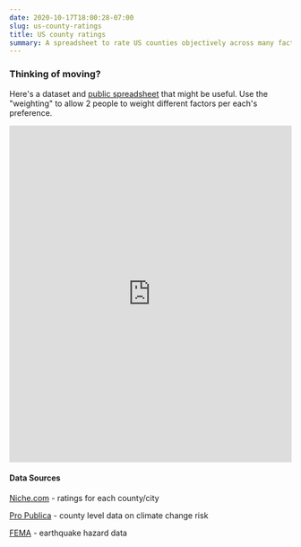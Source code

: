 ```yaml
---
date: 2020-10-17T18:00:28-07:00
slug: us-county-ratings
title: US county ratings
summary: A spreadsheet to rate US counties objectively across many factors from "Best Places To Live" to climate change and earthquake risks.
---
```


### Thinking of moving?

Here's a dataset and [public spreadsheet](https://docs.google.com/spreadsheets/d/1esvSOFB4U3BOBDVHU4nDwZesP8_LxTnKN5LGmkb8lC8/edit#gid=1776821842) that might be useful. Use the "weighting" to allow 2 people to weight different factors per each's preference.

<iframe width='100%' height='600' frameborder='0' src="https://docs.google.com/spreadsheets/d/e/2PACX-1vT74TXEXRDhBgmz-_iexHaRWcTsxdYvUvz74FyWKFVz_WpXJ0iCwu8fHzjG8cCT0-6pQpbDaRu_h8oP/pubhtml?widget=true&amp;headers=false"></iframe>

#### Data Sources

[Niche.com](https://www.niche.com/) - ratings for each county/city

[Pro Publica](https://projects.propublica.org/climate-migration/) - county level data on climate change risk

[FEMA](https://www.fema.gov/emergency-managers/risk-management/earthquake/hazard-maps) - earthquake hazard data
